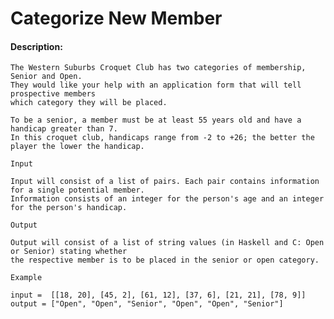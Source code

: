 # Categorize New Member
#### Description:

    The Western Suburbs Croquet Club has two categories of membership, Senior and Open.
    They would like your help with an application form that will tell prospective members 
    which category they will be placed.

    To be a senior, a member must be at least 55 years old and have a handicap greater than 7.
    In this croquet club, handicaps range from -2 to +26; the better the player the lower the handicap.

    Input

    Input will consist of a list of pairs. Each pair contains information for a single potential member.
    Information consists of an integer for the person's age and an integer for the person's handicap.

    Output

    Output will consist of a list of string values (in Haskell and C: Open or Senior) stating whether 
    the respective member is to be placed in the senior or open category.
    
    Example

    input =  [[18, 20], [45, 2], [61, 12], [37, 6], [21, 21], [78, 9]]
    output = ["Open", "Open", "Senior", "Open", "Open", "Senior"]